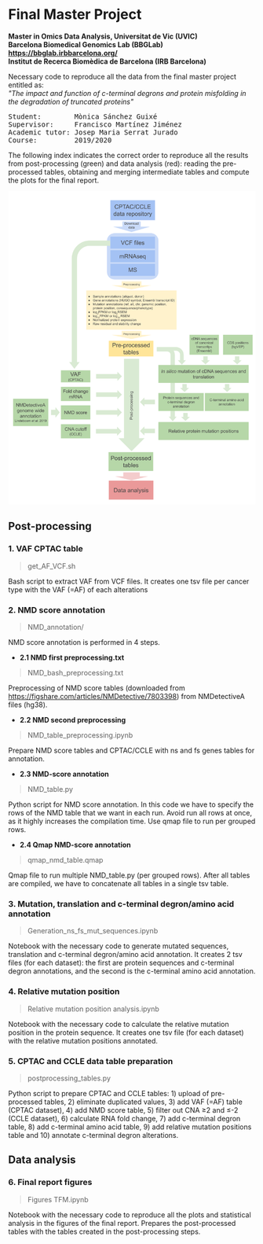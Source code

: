 # Final Master Project

**Master in Omics Data Analysis, Universitat de Vic (UVIC)**\
**Barcelona Biomedical Genomics Lab (BBGLab) https://bbglab.irbbarcelona.org/** \
**Institut de Recerca Biomèdica de Barcelona (IRB Barcelona)**

Necessary code to reproduce all the data from the final master project entitled as:\
*"The impact and function of c-terminal degrons and protein misfolding in the degradation of truncated proteins"*
<pre>
Student:        Mònica Sánchez Guixé
Supervisor:     Francisco Martínez Jiménez
Academic tutor: Josep Maria Serrat Jurado
Course:         2019/2020
</pre>

The following index indicates the correct order to reproduce all the results from post-processing (green) and data analysis (red): reading the pre-processed tables, obtaining and merging intermediate tables and compute the plots for the final report.

![GitHub Logo](Workflow_diagram_TFM.png)

## Post-processing

### 1. VAF CPTAC table
  >get_AF_VCF.sh

  Bash script to extract VAF from VCF files. It creates one tsv file per cancer type with the VAF (=AF) of each alterations
  
### 2. NMD score annotation
  >NMD_annotation/

  NMD score annotation is performed in 4 steps.
  
*  **2.1 NMD first preprocessing.txt**
  >NMD_bash_preprocessing.txt
  
  Preprocessing of NMD score tables (downloaded from https://figshare.com/articles/NMDetective/7803398) from NMDetectiveA files (hg38).
    
*  **2.2 NMD second preprocessing**
  >NMD_table_preprocessing.ipynb
  
  Prepare NMD score tables and CPTAC/CCLE with ns and fs genes tables for annotation.
    
*  **2.3 NMD-score annotation**
  >NMD_table.py
  
  Python script for NMD score annotation. In this code we have to specify the rows of the NMD table that we want in each run. Avoid run all rows at once, as it highly increases the compilation time. Use qmap file to run per grouped rows.
    
*  **2.4 Qmap NMD-score annotation**
  >qmap_nmd_table.qmap
  
  Qmap file to run multiple NMD_table.py (per grouped rows). After all tables are compiled, we have to concatenate all tables in a single tsv table.
    
### 3. Mutation, translation and c-terminal degron/amino acid annotation
  >Generation_ns_fs_mut_sequences.ipynb

  Notebook with the necessary code to generate mutated sequences, translation and c-terminal degron/amino acid annotation. It creates 2 tsv files (for each dataset): the first are protein sequences and c-terminal degron annotations, and the second is the c-terminal amino acid annotation.
  
### 4. Relative mutation position
  >Relative mutation position analysis.ipynb

  Notebook with the necessary code to calculate the relative mutation position in the protein sequence. It creates one tsv file (for each dataset) with the relative mutation positions annotated.
  
### 5. CPTAC and CCLE data table preparation
  >postprocessing_tables.py

  Python script to prepare CPTAC and CCLE tables: 1) upload of pre-processed tables, 2) eliminate duplicated values, 3) add VAF (=AF) table (CPTAC dataset), 4) add NMD score table, 5) filter out CNA ≥2 and ≤-2 (CCLE dataset), 6) calculate RNA fold change, 7) add c-terminal degron table, 8) add c-terminal amino acid table, 9) add relative mutation positions table and 10) annotate c-terminal degron alterations.
  
## Data analysis
  
### 6. Final report figures
  >Figures TFM.ipynb

  Notebook with the necessary code to reproduce all the plots and statistical analysis in the figures of the final report. Prepares the post-processed tables with the tables created in the post-processing steps.

